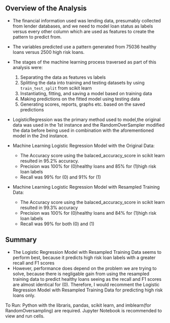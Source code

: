 
## Overview of the Analysis

* The financial information used was lending data, presumably collected from lender databases, and we need to model loan status as labels versus every other column which are used as features to create the pattern to predict from.
* The variables predicted use a pattern generated from 75036 healthy loans versus 2500 high risk loans.
* The stages of the machine learning process traversed as part of this analysis were:
  1. Separating the data as features vs labels
  2. Splitting the data into training and testing datasets by using `train_test_split` from scikit learn
  3. Instantiating, fitting, and saving a model based on training data
  4. Making predictions on the fitted model using testing data
  5. Generating scores, reports, graphs etc. based on the saved predictions
* LogisticRegression was the primary method used to model,the original data was used in the 1st instance and the RandomOverSampler modified the data before being used in combination with the aforementioned model in the 2nd instance.

* Machine Learning Logistic Regression Model with the Original Data:
  * The Accuracy score using the balaced_accuracy_score in scikit learn resulted in 95.2% accuracy. 
  * Precision was 100% for (0)healthy loans and 85% for (1)high risk loan labels
  * Recall was 99% for (0) and 91% for (1)


* Machine Learning Logistic Regression Model with Resampled Training Data:
  * The Accuracy score using the balaced_accuracy_score in scikit learn resulted in 99.3% accuracy 
  * Precision was 100% for (0)healthy loans and 84% for (1)high risk loan labels 
  * Recall was 99% for both (0) and (1)
 ## Summary

* The Logistic Regression Model with Resampled Training Data seems to perform best, because it predicts high risk loan labels with a greater recall and F1 scores
* However, performance does depend on the problem we are trying to solve, because there is negligable gain from using the resampled training data to predict healthy loans seeing as the recall and F1 scores are almost identical for (0).
Therefore, I would recomment the Logistic Regression Model with Resampled Training Data for predicting high risk loans only.

To Run: Python with the libraris, pandas, scikit learn, and imblearn(for RandomOversampling) are required. Jupyter Notebook is recommended to view and run cells.
